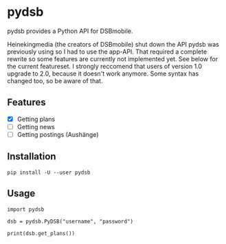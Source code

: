 # pydsb
pydsb provides a Python API for DSBmobile.

Heinekingmedia (the creators of DSBmobile) shut down the API pydsb was previously using so I had to use the app-API. That required a complete rewrite so some features are currently not implemented yet. See below for the current featureset.
I strongly reccomend that users of version 1.0 upgrade to 2.0, because it doesn't work anymore. Some syntax has changed too, so be aware of that.

## Features

- [x] Getting plans
- [ ] Getting news
- [ ] Getting postings (Aushänge)

## Installation

    pip install -U --user pydsb

## Usage

    import pydsb
    
    dsb = pydsb.PyDSB("username", "password")
    
    print(dsb.get_plans())
